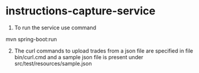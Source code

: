 # instructions-capture-service

1) To run the service use command

mvn spring-boot:run

2) The curl commands to upload trades from a json file are specified in file bin/curl.cmd and a sample json file is present under src/test/resources/sample.json

